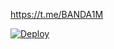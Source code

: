 https://t.me/BANDA1M

[![Deploy](https://www.herokucdn.com/deploy/button.svg)](https://heroku.com/deploy?template=https://github.com/silvxxx/jmthon)
